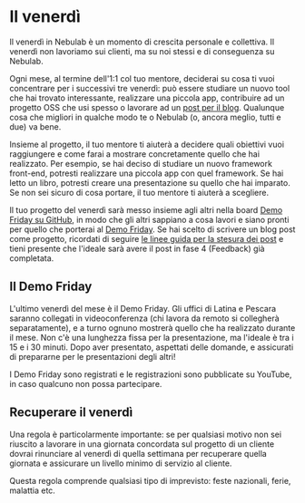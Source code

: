 # Il venerdì

Il venerdì in Nebulab è un momento di crescita personale e collettiva. Il venerdì non lavoriamo sui
clienti, ma su noi stessi e di conseguenza su Nebulab.

Ogni mese, al termine dell'1:1 col tuo mentore, deciderai su cosa ti vuoi concentrare per i
successivi tre venerdì: può essere studiare un nuovo tool che hai trovato interessante, realizzare
una piccola app, contribuire ad un progetto OSS che usi spesso o lavorare ad un [post per il blog](https://github.com/nebulab/playbook/blob/master/lavorare-su-nebulab/blog.md).
Qualunque cosa che migliori in qualche modo te o Nebulab (o, ancora meglio, tutti e due) va bene.

Insieme al progetto, il tuo mentore ti aiuterà a decidere quali obiettivi vuoi raggiungere e come
farai a mostrare concretamente quello che hai realizzato. Per esempio, se hai deciso di studiare un
nuovo framework front-end, potresti realizzare una piccola app con quel framework. Se hai letto un
libro, potresti creare una presentazione su quello che hai imparato. Se non sei sicuro di cosa
portare, il tuo mentore ti aiuterà a scegliere.

Il tuo progetto del venerdì sarà messo insieme agli altri nella board [Demo Friday su GitHub](https://github.com/nebulab/nebulab/projects/5), in modo che gli altri sappiano a cosa lavori e siano pronti per quello che porterai al
[Demo Friday](#il-demo-friday). Se hai scelto di scrivere un blog post come progetto, ricordati di seguire [le linee guida per la stesura dei post](https://github.com/nebulab/playbook/blob/master/lavorare-su-nebulab/blog.md) e tieni presente che l'ideale sarà avere il post in fase 4 (Feedback) già completata.

## Il Demo Friday

L'ultimo venerdì del mese è il Demo Friday. Gli uffici di Latina e Pescara saranno collegati in
videoconferenza (chi lavora da remoto si collegherà separatamente), e a turno ognuno mostrerà quello
che ha realizzato durante il mese. Non c'è una lunghezza fissa per la presentazione, ma l'ideale è
tra i 15 e i 30 minuti. Dopo aver presentato, aspettati delle domande, e assicurati di prepararne
per le presentazioni degli altri!

I Demo Friday sono registrati e le registrazioni sono pubblicate su YouTube, in caso qualcuno non
possa partecipare.

## Recuperare il venerdì

Una regola è particolarmente importante: se per qualsiasi motivo non sei riuscito a lavorare in una
giornata concordata sul progetto di un cliente dovrai rinunciare al venerdì di quella settimana per
recuperare quella giornata e assicurare un livello minimo di servizio al cliente.

Questa regola comprende qualsiasi tipo di imprevisto: feste nazionali, ferie, malattia etc.
